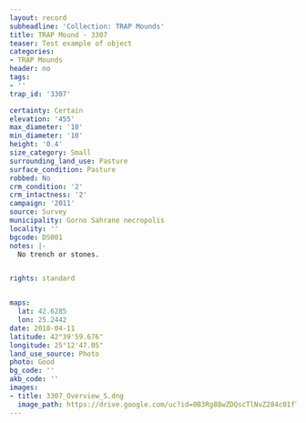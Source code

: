 ```yaml
---
layout: record
subheadline: 'Collection: TRAP Mounds'
title: TRAP Mound - 3307
teaser: Test example of object
categories:
- TRAP Mounds
header: no
tags:
- ''
trap_id: '3307'

certainty: Certain
elevation: '455'
max_diameter: '10'
min_diameter: '10'
height: '0.4'
size_category: Small
surrounding_land_use: Pasture
surface_condition: Pasture
robbed: No
crm_condition: '2'
crm_intactness: '2'
campaign: '2011'
source: Survey
municipality: Gorno Sahrane necropolis
locality: ''
bgcode: DS001
notes: |-
  No trench or stones.


rights: standard


maps:
  lat: 42.6285
  lon: 25.2442
date: 2018-04-11
latitude: 42°39'59.676"
longitude: 25°12'47.05"
land_use_source: Photo
photo: Good
bg_code: ''
akb_code: ''
images:
- title: 3307_Overview_S.dng
  image_path: https://drive.google.com/uc?id=0B3Rg88wZDQscTlNvZ284c01fTm8
---
```

